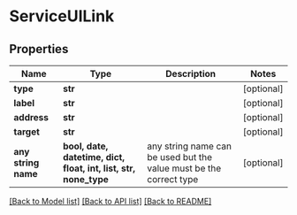 # ServiceUILink


## Properties
Name | Type | Description | Notes
------------ | ------------- | ------------- | -------------
**type** | **str** |  | [optional] 
**label** | **str** |  | [optional] 
**address** | **str** |  | [optional] 
**target** | **str** |  | [optional] 
**any string name** | **bool, date, datetime, dict, float, int, list, str, none_type** | any string name can be used but the value must be the correct type | [optional]

[[Back to Model list]](../README.md#documentation-for-models) [[Back to API list]](../README.md#documentation-for-api-endpoints) [[Back to README]](../README.md)


